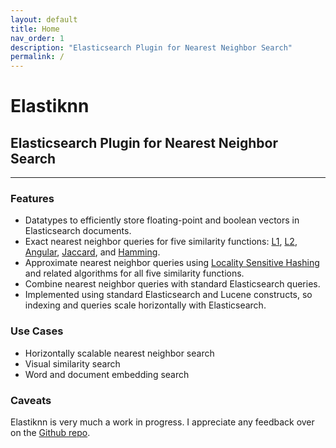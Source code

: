 ```yaml
---
layout: default
title: Home
nav_order: 1
description: "Elasticsearch Plugin for Nearest Neighbor Search"
permalink: /
---
```


# Elastiknn

## Elasticsearch Plugin for Nearest Neighbor Search

---

### Features

- Datatypes to efficiently store floating-point and boolean vectors in Elasticsearch documents.
- Exact nearest neighbor queries for five similarity functions: [L1](https://en.wikipedia.org/wiki/Taxicab_geometry), [L2](https://en.wikipedia.org/wiki/Euclidean_distance), [Angular](https://en.wikipedia.org/wiki/Cosine_similarity), [Jaccard](https://en.wikipedia.org/wiki/Jaccard_index), and [Hamming](https://en.wikipedia.org/wiki/Hamming_distance).
- Approximate nearest neighbor queries using [Locality Sensitive Hashing](https://en.wikipedia.org/wiki/Locality-sensitive_hashing) 
  and related algorithms for all five similarity functions.
- Combine nearest neighbor queries with standard Elasticsearch queries.
- Implemented using standard Elasticsearch and Lucene constructs, so indexing and queries scale horizontally with Elasticsearch.

### Use Cases

- Horizontally scalable nearest neighbor search
- Visual similarity search
- Word and document embedding search

### Caveats

Elastiknn is very much a work in progress. 
I appreciate any feedback over on the [Github repo](https://github.com/alexklibisz/elastiknn).